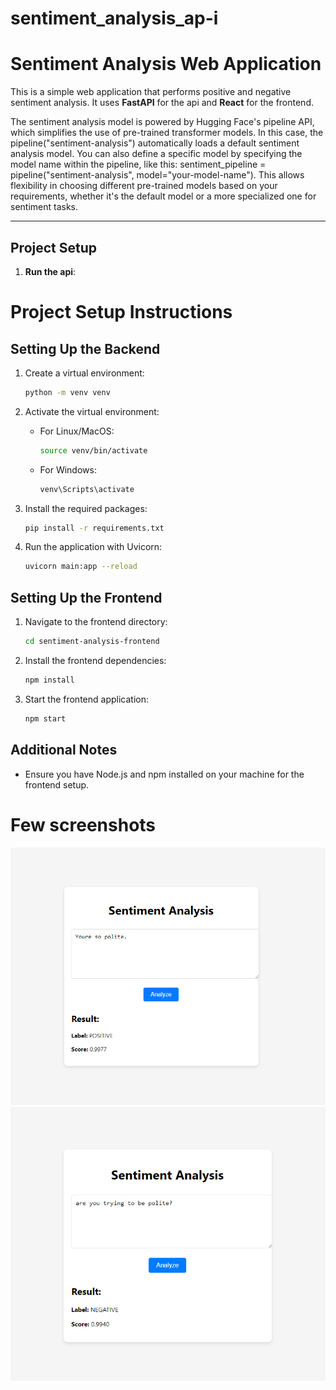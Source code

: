 # sentiment_analysis_ap-i
# Sentiment Analysis Web Application

This is a simple web application that performs positive and negative sentiment analysis. It uses **FastAPI** for the api and **React** for the frontend.

The sentiment analysis model is powered by Hugging Face's pipeline API, which simplifies the use of pre-trained transformer models. In this case, the pipeline("sentiment-analysis") automatically loads a default sentiment analysis model. You can also define a specific model by specifying the model name within the pipeline, like this: sentiment_pipeline = pipeline("sentiment-analysis", model="your-model-name"). This allows flexibility in choosing different pre-trained models based on your requirements, whether it's the default model or a more specialized one for sentiment tasks.

---

## Project Setup


1. **Run the api**:
# Project Setup Instructions

## Setting Up the Backend

1. Create a virtual environment:
    ```bash
    python -m venv venv
    ```

2. Activate the virtual environment:
   - For Linux/MacOS:
     ```bash
     source venv/bin/activate
     ```
   - For Windows:
     ```bash
     venv\Scripts\activate
     ```

3. Install the required packages:
    ```bash
    pip install -r requirements.txt
    ```

4. Run the application with Uvicorn:
    ```bash
    uvicorn main:app --reload
    ```

## Setting Up the Frontend

1. Navigate to the frontend directory:
    ```bash
    cd sentiment-analysis-frontend
    ```

2. Install the frontend dependencies:
    ```bash
    npm install
    ```

3. Start the frontend application:
    ```bash
    npm start
    ```

## Additional Notes
- Ensure you have Node.js and npm installed on your machine for the frontend setup.
# Few screenshots
![Alt Text](image.png)
![Alt Text](image2.png)
